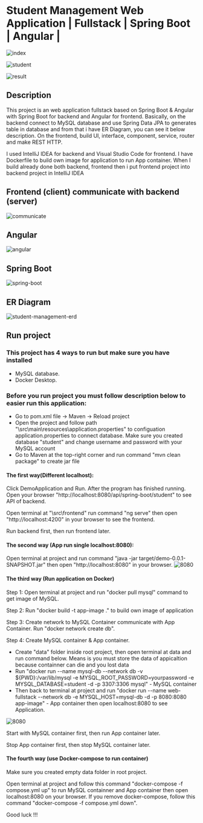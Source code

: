 # Student Management Web Application | Fullstack | Spring Boot | Angular |

![index](https://user-images.githubusercontent.com/86077654/140655653-23f22cd3-8736-4524-8d5d-2a285e17b3ca.png)

![student](https://user-images.githubusercontent.com/86077654/140655717-e3d6f796-afc0-4b25-8c1d-67520171e9b6.png)

![result](https://user-images.githubusercontent.com/86077654/140655714-a84a6001-44d8-4698-b851-6fb74e02d161.png)

## Description
This project is an web application fullstack based on Spring Boot & Angular with Spring Boot for backend and Angular for frontend. Basically, on the backend connect to MySQL database and use Spring Data JPA to generates table in database and from that i have ER Diagram, you can see it below description. On the frontend, build UI, interface,  component, service, router and make REST HTTP.

I used IntelliJ IDEA for backend and Visual Studio Code for frontend. I have Dockerfile to build own image for application to run App container. When I build already done both backend, frontend then i put frontend project into backend project in IntelliJ IDEA

## Frontend (client) communicate with backend (server)
![communicate](https://user-images.githubusercontent.com/86077654/141684313-71b57416-fa47-4010-9b8c-60d981a8efce.png)

## Angular
![angular](https://user-images.githubusercontent.com/86077654/139235800-ecf841b2-52b3-4211-b271-cd479941ba9e.png)

## Spring Boot
![spring-boot](https://user-images.githubusercontent.com/86077654/140656034-bb9a9e11-7b8f-4bdb-9ea6-661af5a1697c.png)

## ER Diagram
![student-management-erd](https://user-images.githubusercontent.com/86077654/140683431-fce3d5de-e51b-4b2b-877a-7e3301cec41e.png)

## Run project
### This project has 4 ways to run but make sure you have installed
- MySQL database.
- Docker Desktop.

### Before you run project you must follow description below to easier run this application:
- Go to pom.xml file -> Maven -> Reload project
- Open the project and follow path "\src\main\resources\application.properties" to configuation application.properties to connect database. Make sure you created database "student" and change username and password with your MySQL account
- Go to Maven at the top-right corner and run command "mvn clean package" to create jar file

#### The first way(Different localhost):
Click DemoApplication and Run. After the program has finished running. Open your browser "http://localhost:8080/api/spring-boot/student"  to see API of backend.

Open terminal at "\src\frontend" run command "ng serve" then open "http://localhost:4200" in your browser to see the frontend.

Run backend first, then run frontend later.

#### The second way (App run single localhost:8080):
Open terminal at project and run command "java -jar target/demo-0.0.1-SNAPSHOT.jar" then open "http://localhost:8080" in your browser.
![8080](https://user-images.githubusercontent.com/86077654/141683190-b30b9db0-c2d5-42af-a836-121331edda34.png)

#### The third way (Run application on Docker)
Step 1: Open terminal at project and run "docker pull mysql" command to get image of MySQL.

Step 2: Run "docker build -t app-image ." to build own image of application

Step 3: Create network to MySQL Container communicate with App Container. Run "docker network create db".

Step 4: Create MySQL container & App container.
- Create "data" folder inside root project, then open terminal at data and run command below. Means is you must store the data of appicaltion because containner can die and you lost data
- Run "docker run --name mysql-db --network db -v ${PWD}:/var/lib/mysql -e MYSQL_ROOT_PASSWORD=yourpassword -e MYSQL_DATABASE=student -d -p 3307:3306 mysql" - MySQL container
- Then back to terminal at project and run "docker run --name web-fullstack --network db -e MYSQL_HOST=mysql-db -d -p 8080:8080 app-image" - App container then open localhost:8080 to see Application.

![8080](https://user-images.githubusercontent.com/86077654/141683190-b30b9db0-c2d5-42af-a836-121331edda34.png)

Start with MySQL container first, then run App container later.

Stop App container first, then stop MySQL container later.

#### The fourth way (use Docker-compose to run container)
Make sure you created empty data folder in root project.

Open terminal at project and follow this command "docker-compose -f compose.yml up" to run MySQL containner and App container then open localhost:8080 on your browser. If you remove docker-compose, follow this command "docker-compose -f compose.yml down".

Good luck !!!
